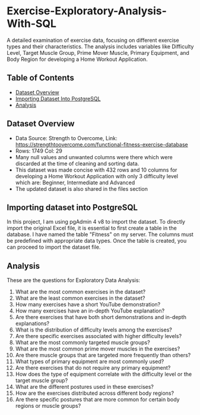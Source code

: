 # Exercise-Exploratory-Analysis-With-SQL
A detailed examination of exercise data, focusing on different exercise types and their characteristics. The analysis includes variables like Difficulty Level, Target Muscle Group, Prime Mover Muscle, Primary Equipment, and Body Region for developing a Home Workout Application.

## Table of Contents
* [Dataset Overview](https://github.com/devanshijbhatt/Exercise-Exploratory-Analysis-With-SQL/edit/main/README.md#dataset-overview)
* [Importing Dataset Into PostgreSQL](https://github.com/devanshijbhatt/Exercise-Exploratory-Analysis-With-SQL/edit/main/README.md#importing-dataset-into-postgresql)
* [Analysis](https://github.com/devanshijbhatt/Exercise-Exploratory-Analysis-With-SQL/edit/main/README.md#analysis)
  
## Dataset Overview
* Data Source: Strength to Overcome, Link: https://strengthtoovercome.com/functional-fitness-exercise-database
* Rows: 1749 Col: 29
* Many null values and unwanted columns were there which were discarded at the time of cleaning and sorting data.
* This dataset was made concise with 432 rows and 10 columns for developing a Home Workout Application with only 3 difficulty level which are: Beginner, Intermediate and Advanced
* The updated dataset is also shared in the files section

## Importing dataset into PostgreSQL
In this project, I am using pgAdmin 4 v8 to import the dataset. To directly import the original Excel file, it is essential to first create a table in the database. I have named the table "Fitness" on my server. The columns must be predefined with appropriate data types. Once the table is created, you can proceed to import the dataset file.

## Analysis
These are the questions for Exploratory Data Analysis:

1. What are the most common exercises in the dataset?
2. What are the least common exercises in the dataset?
3. How many exercises have a short YouTube demonstration?
4. How many exercises have an in-depth YouTube explanation?
5. Are there exercises that have both short demonstrations and in-depth explanations?
6. What is the distribution of difficulty levels among the exercises?
7. Are there specific exercises associated with higher difficulty levels?
8. What are the most commonly targeted muscle groups?
9. What are the most common prime mover muscles in the exercises?
10. Are there muscle groups that are targeted more frequently than others?
11. What types of primary equipment are most commonly used?
12. Are there exercises that do not require any primary equipment?
13. How does the type of equipment correlate with the difficulty level or the target muscle group?
14. What are the different postures used in these exercises?
15. How are the exercises distributed across different body regions?
16. Are there specific postures that are more common for certain body regions or muscle groups?

